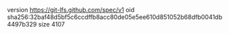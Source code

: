 version https://git-lfs.github.com/spec/v1
oid sha256:32baf48d5bf5c6ccdffb8acc80de05e5ee610d851052b68dfb0041db4497b329
size 4107
